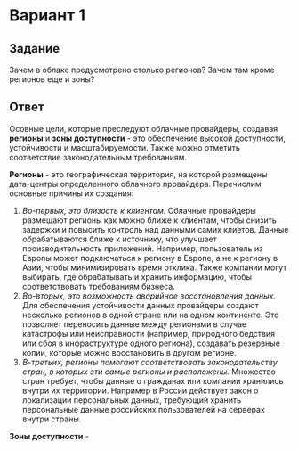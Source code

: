 # Вариант 1

## Задание

Зачем в облаке предусмотрено столько регионов? Зачем там кроме регионов еще и зоны? 

## Ответ

Осовные цели, которые преследуют облачные провайдеры, создавая **регионы** и **зоны доступности** - это обеспечение высокой доступности, устойчивости и масштабируемости. Также можно отметить соответствие законодательным требованиям.

**Регионы** - это географическая территория, на которой размещены дата-центры определенного облачного провайдера. Перечислим основные причины их создания:
1. *Во-первых, это близость к клиентам.* Облачные провайдеры размещают регионы как можно ближе к клиентам, чтобы снизить задержки и повысить контроль над данными самих клиетов. Данные обрабатываются ближе к источнику, что улучшает производительность приложений. Например, пользователь из Европы может подключаться к региону в Европе, а не к региону в Азии, чтобы минимизировать время отклика. Также компании могут выбирать, где обрабатывать и хранить информацию, чтобы соответствовать требованиям бизнеса.
2. *Во-вторых, это возможность аварийное восстановления данных.* Для обеспечения устойчивости данных провайдеры создают несколько регионов в одной стране или на одном континенте. Это позволяет переносить данные между регионами в случае катастрофы или неисправности (например, природного бедствия или сбоя в инфраструктуре одного региона), создавать резервные копии, которые можно восстановить в другом регионе.
3. *В-третьих, регионы помогают соответствовать законодательству стран, в которых эти самые регионы и расположены.* Множество стран требует, чтобы данные о гражданах или компании хранились внутри их территории. Например в России действует закон о локализации персональных данных, требующий хранить персональные данные российских пользователей на серверах внутри страны.

**Зоны доступности** - 
